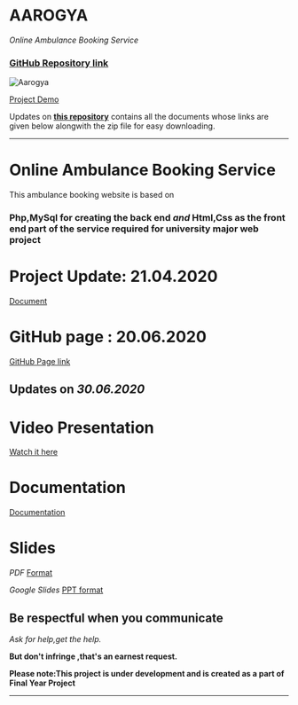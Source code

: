 # AAROGYA
*Online Ambulance Booking Service*
### [GitHub Repository link](https://meharima.github.io/online_ambulance_booking_service/)
![Aarogya ](https://github.com/MehaRima/online_ambulance_booking_service/blob/master/assets/images/logo.png)

[Project Demo ](https://youtu.be/156Att0_Ndk)


Updates on 
**[this repository](https://meharima.github.io/WebApplication/)**
 contains all the documents whose links are given below alongwith the zip file for easy downloading.


___________________________________________________________________________


# Online Ambulance Booking Service

This ambulance booking website is based on 
### Php,MySql for creating the back end *and* Html,Css as the front end part of the service required for university major web project

# Project Update: 21.04.2020 

[Document](https://docs.google.com/document/d/e/2PACX-1vSNHORkCzjNMBzHy1qewcqMhWAtXiYp2ru2l09j-NJL39rAijfrOt_azM-Wkv573dCNUzVCE-WHEWqt/pub)
# GitHub page : 20.06.2020

[GitHub Page link](https://meharima.github.io/online_ambulance_booking_service/)

## Updates on *30.06.2020*

# Video Presentation 
[Watch it here](https://drive.google.com/file/d/1w8F9EIBCSRhaCdUpwywr_XFmVF3TUvRx/view?usp=sharing)

# Documentation
[Documentation](https://docs.google.com/document/d/1alv433NpcmSsteQpbXR5OGWcF-3XErqJuvVmkBET-8g/edit?usp=sharing)

# Slides 

*PDF*
[Format](https://github.com/MehaRima/WebApplication/blob/master/PPT%20Major%20project.pdf)

*Google Slides*
[PPT format](https://docs.google.com/presentation/d/1uTM_rTVlEaN3T8HKYE_00S49B31z2SRQOwuoUglfGQM/edit?usp=sharing)

## Be respectful when you communicate ##

*Ask for help,get the help.*

**But don't infringe ,that's an earnest request.**

**Please note:This project is under development and is created as a part of Final Year Project**

***

